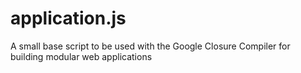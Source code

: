 application.js
==============

A small base script to be used with the Google Closure Compiler for building modular web applications
